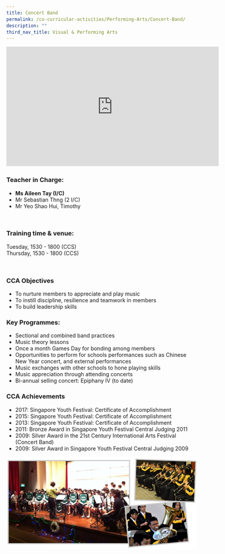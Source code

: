 ```yaml
---
title: Concert Band
permalink: /co-curricular-activities/Performing-Arts/Concert-Band/
description: ""
third_nav_title: Visual & Performing Arts
---
```

<iframe width="560" height="315" src="https://www.youtube.com/embed/ThXLTMav09E" title="YouTube video player" frameborder="0" allow="accelerometer; autoplay; clipboard-write; encrypted-media; gyroscope; picture-in-picture" allowfullscreen></iframe> 

### Teacher in Charge:

  

*   **Ms Aileen Tay (I/C)**
*   Mr Sebastian Thng (2 I/C)
*   Mr Yeo Shao Hui, Timothy

 

### Training time & venue:

Tuesday, 1530 - 1800 (CCS)  
Thursday, 1530 - 1800 (CCS)

 

### CCA Objectives

  

*   To nurture members to appreciate and play music
*   To instill discipline, resilience and teamwork in members
*   To build leadership skills

###   Key Programmes:

  

*   Sectional and combined band practices
*   Music theory lessons
*   Once a month Games Day for bonding among members
*   Opportunities to perform for schools performances such as Chinese New Year concert, and external performances
*   Music exchanges with other schools to hone playing skills
*   Music appreciation through attending concerts
*   Bi-annual selling concert: Epiphany IV (to date)

###   CCA Achievements

  
*   2017: Singapore Youth Festival: Certificate of Accomplishment
*   2015: Singapore Youth Festival: Certificate of Accomplishment
*   2013: Singapore Youth Festival: Certificate of Accomplishment
*   2011: Bronze Award in Singapore Youth Festival Central Judging 2011
*   2009: Silver Award in the 21st Century International Arts Festival (Concert Band)
*   2009: Silver Award in Singapore Youth Festival Central Judging 2009

![](/images/4-3.png)
